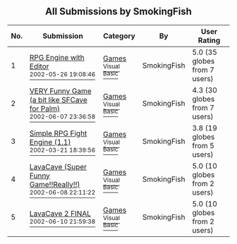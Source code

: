 ﻿<div align="center">

## All Submissions by SmokingFish

</div>

No.  | Submission | Category | By   | User Rating
---- | ---------- | -------- | ---- | -----------
1 | [RPG Engine with Editor<br /><sup>2002-05-26 19:08:46</sup>](https://github.com/Planet-Source-Code/smokingfish-rpg-engine-with-editor__1-34111) | [Games<br /><sup>Visual Basic</sup>](../ByCategory/games__1-38.md) | SmokingFish | 5.0 (35 globes from 7 users)
2 | [VERY Funny Game \(a bit like SFCave for Palm\)<br /><sup>2002-06-07 23:36:58</sup>](https://github.com/Planet-Source-Code/smokingfish-very-funny-game-a-bit-like-sfcave-for-palm__1-35591) | [Games<br /><sup>Visual Basic</sup>](../ByCategory/games__1-38.md) | SmokingFish | 4.3 (30 globes from 7 users)
3 | [Simple RPG Fight Engine \(1\.1\)<br /><sup>2002-03-21 18:39:56</sup>](https://github.com/Planet-Source-Code/smokingfish-simple-rpg-fight-engine-1-1__1-31898) | [Games<br /><sup>Visual Basic</sup>](../ByCategory/games__1-38.md) | SmokingFish | 3.8 (19 globes from 5 users)
4 | [LavaCave \(Super Funny Game\!\!Really\!\!\)<br /><sup>2002-06-08 22:11:22</sup>](https://github.com/Planet-Source-Code/smokingfish-lavacave-super-funny-game-really__1-35627) | [Games<br /><sup>Visual Basic</sup>](../ByCategory/games__1-38.md) | SmokingFish | 5.0 (10 globes from 2 users)
5 | [LavaCave 2 FINAL<br /><sup>2002-06-10 21:59:38</sup>](https://github.com/Planet-Source-Code/smokingfish-lavacave-2-final__1-35688) | [Games<br /><sup>Visual Basic</sup>](../ByCategory/games__1-38.md) | SmokingFish | 5.0 (10 globes from 2 users)
